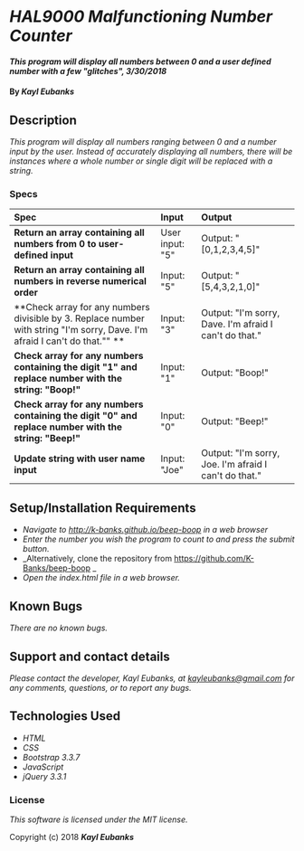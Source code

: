 # _HAL9000 Malfunctioning Number Counter_

#### _This program will display all numbers between 0 and a user defined number with a few "glitches", 3/30/2018_

#### By _**Kayl Eubanks**_

## Description

_This program will display all numbers ranging between 0 and a number input by the user. Instead of accurately displaying all numbers, there will be instances where a whole number or single digit will be replaced with a string._

### Specs
| Spec | Input | Output |
| :-------------     | :------------- | :------------- |
| **Return an array containing all numbers from 0 to user-defined input** | User input: "5" | Output: "[0,1,2,3,4,5]" |
| **Return an array containing all numbers in reverse numerical order** | Input: "5" | Output: "[5,4,3,2,1,0]" |
| **Check array for any numbers divisible by 3. Replace number with string "I'm sorry, Dave. I'm afraid I can't do that."" ** | Input: "3" | Output: "I'm sorry, Dave. I'm afraid I can't do that." |
| **Check array for any numbers containing the digit "1" and replace number with the string: "Boop!"** | Input: "1" | Output: "Boop!" |
| **Check array for any numbers containing the digit "0" and replace number with the string: "Beep!"** | Input: "0" | Output: "Beep!" |
| **Update string with user name input** | Input: "Joe" | Output: "I'm sorry, Joe. I'm afraid I can't do that." |

## Setup/Installation Requirements

* _Navigate to http://k-banks.github.io/beep-boop in a web browser_
* _Enter the number you wish the program to count to and press the submit button._
* _Alternatively, clone the repository from https://github.com/K-Banks/beep-boop _
* _Open the index.html file in a web browser._

## Known Bugs

_There are no known bugs._

## Support and contact details

_Please contact the developer, Kayl Eubanks, at kayleubanks@gmail.com for any comments, questions, or to report any bugs._

## Technologies Used

* _HTML_
* _CSS_
* _Bootstrap 3.3.7_
* _JavaScript_
* _jQuery 3.3.1_

### License

*This software is licensed under the MIT license.*

Copyright (c) 2018 **_Kayl Eubanks_**

